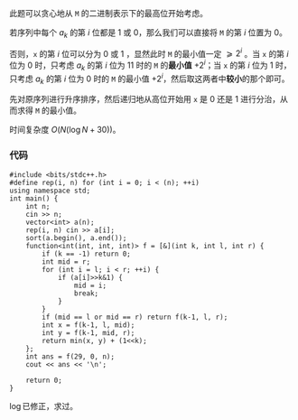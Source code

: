 此题可以贪心地从 `M`  的二进制表示下的最高位开始考虑。

若序列中每个 $a_k$ 的第 $i$ 位都是 $1$ 或 $0$，那么我们可以直接将 `M` 的第 $i$ 位置为 $0$。

否则，`x` 的第 $i$ 位可以分为 $0$ 或 $1$ ，显然此时 `M` 的最小值一定 $⩾2^i$ 。当 `x` 的第 $i$ 位为 $0$ 时，只考虑 $a_k$ 的第 $i$ 位为 $11$ 时的 `M` 的**最小值** $+2^i$；当 `x` 的第 $i$ 位为 $1$ 时，只考虑 $a_k$ 的第 $i$ 位为 $0$ 时的 `M` 的最小值 $+2^i$，然后取这两者中**较小**的那个即可。

先对原序列进行升序排序，然后递归地从高位开始用 `x` 是 $0$ 还是 $1$ 进行分治，从而求得 `M` 的最小值。

时间复杂度 $O(N(\log N+30))$。

### 代码
```
#include <bits/stdc++.h>
#define rep(i, n) for (int i = 0; i < (n); ++i)
using namespace std;
int main() {
    int n;
    cin >> n;
    vector<int> a(n);
    rep(i, n) cin >> a[i];
    sort(a.begin(), a.end());
    function<int(int, int, int)> f = [&](int k, int l, int r) {
        if (k == -1) return 0;
        int mid = r;
        for (int i = l; i < r; ++i) {
            if (a[i]>>k&1) {
                mid = i;
                break;
            }
        }
        if (mid == l or mid == r) return f(k-1, l, r);
        int x = f(k-1, l, mid);
        int y = f(k-1, mid, r);
        return min(x, y) + (1<<k);
    };
    int ans = f(29, 0, n);
    cout << ans << '\n';

    return 0;
}
```

$\operatorname{log}$已修正，求过。